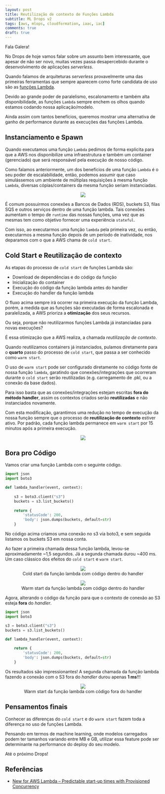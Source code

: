 ```yaml
---
layout: post
title: Reutilização de contexto de Funções Lambda
subtitle: ML Drops v2
tags: [aws, mlops, cloudformation, iaac, iac]
comments: true
draft: true
---
```


Fala Galera!

No Drops de hoje vamos falar sobre um assunto bem interessante, que apesar de não ser novo, muitas vezes passa desapercebido durante o desenvolvimento de aplicações *serverless*.

Quando falamos de arquiteturas *serverless* provavelmente uma das primeiras ferramentas que sempre aparecem como forte candidata de uso são as [funções Lambda](https://aws.amazon.com/pt/lambda/).

Devido ao grande poder de paralelismo, escalonamento e também alta disponibilidade, as funções `Lambda` sempre enchem os olhos quando estamos codando nossa aplicação/modelo.

Ainda assim com tantos benefícios, queremos mostrar uma alternativa de ganho de performance durante as execuções das funções Lambda.

## Instanciamento e Spawn

Quando executamos uma função `Lambda` pedimos de forma explicita para que a AWS nos disponibilize uma infraestrutura e também um container (gerenciado) que será responsável pela execução de nosso código.

Como falamos anteriormente, um dos benefícios de uma função `Lambda` é o seu poder de escalabilidade, então, podemos assumir que caso simulássemos um ambiente de múltiplas requisições à mesma função `Lambda`, diversas cópias/containers da mesma função seriam instanciadas.

<p style="text-align: center"><img src="https://i.imgur.com/YIINDjE.png"></p>

É comum possuirmos conexões a Bancos de Dados (RDS), buckets S3, filas SQS e outros serviços dentro de uma função lambda. Tais conexões aumentam o tempo de `runtime` das nossas funções, uma vez que as mesmas tem como objetivo fornecer uma experiência `stateful`.

Com isso, ao executarmos uma função `lambda` pela primeira vez, ou então, executarmos a mesma função depois de um período de inatividade, nos deparamos com o que a AWS chama de `cold start`.

## Cold Start e Reutilização de contexto

As etapas do processo de `cold start` de funções Lambda são:

* Download de dependências e do código da função
* Inicialização do container
* Execução do código da função lambda antes do handler
* Execução do handler da função lambda
  
O fluxo acima sempre irá ocorrer na primeira execução da função Lambda, porém, a medida que as funções são executadas de forma escalonada e paralelizada, a AWS prioriza a **otimização** dos seus recursos.

Ou seja, porque não reutilizarmos funções Lambda já instanciadas para novas execuções?

É essa otimização que a AWS realiza, a chamada *reutilização de contexto*.

Quando reutilizamos containers já instanciados, pulamos diretamente para o **quarto** passo do processo de `cold start`, que passa a ser conhecido como `warm start`.
  
O uso de `warm start` pode ser configurado diretamente no código fonte de nossa função `lambda`, garatindo que conexões/integrações que ocorreram durante o `cold start` serão reutilizadas (e.g. carregamento de .pkl, ou a conexão da base dados).

Para isso basta que as conexões/integrações estejam escritas **fora do método handler**, assim os contextos criados serão **reutilizadas** e não instanciados novamente.

Com esta modificação, garantimos uma redução no tempo de execução da nossa função sempre que o processo de **reutilização de contexto** estiver ativo. Por padrão, cada função lambda permanece em `warm start` por 15 minutos após a primeira execução.

<p style="text-align: center"><img src="https://i.imgur.com/hpe1W8W.png"></p>

## Bora pro Código

Vamos criar uma função Lambda com o seguinte código.

```python
import json
import boto3

def lambda_handler(event, context):
    
    s3 = boto3.client("s3")
    buckets = s3.list_buckets()
    
    return {
        'statusCode': 200,
        'body': json.dumps(buckets, default=str) 
    }
```

No código acima criamos uma conexão no s3 via boto3, e sem seguida listamos os buckets S3 em nossa conta.

Ao fazer a primeira chamada dessa função lambda, levou-se aproximadamente ~1,5 segundos. Já a segunda chamada durou ~400 ms. Um caso clássico dos efeitos do `cold start` e `warm start`.

<p style="text-align: center;margin-bottom:0"><img src="https://i.imgur.com/1UZSE23.png"></p>
<p style="text-align: center; margin-top:0">Cold start da função lambda com código dentro do handler</p>

<p style="text-align: center;margin-bottom:0"><img src="https://i.imgur.com/3R05WG8.png"></p>
<p style="text-align: center; margin-top:0">Warm start da função lambda com código dentro do handler</p>

Agora, alterando o código da função para que o contexto de conexão ao S3 esteja **fora** do *handler*.

```python
import json
import boto3

s3 = boto3.client("s3")
buckets = s3.list_buckets()

def lambda_handler(event, context):
        
    return {
        'statusCode': 200,
        'body': json.dumps(buckets, default=str) 
    }
```

Os resultados são impressionantes! A segunda chamada da função lambda fazendo a conexão com o S3 fora do *handler* durou apenas **1 ms**!!!

<p style="text-align: center;margin-bottom:0"><img src="https://i.imgur.com/i0Y2g0R.png"></p>
<p style="text-align: center; margin-top:0">Warm start da função lambda com código fora do handler</p>

## Pensamentos finais

Conhecer as diferenças do `cold start` e do `warm start` fazem toda a diferença no uso de funções Lambda.

Pensando em termos de machine learning, onde modelos carregados podem ter tamanhos variando entre MB e GB, utilizar essa feature pode ser determinante na performance do deploy do seu modelo.

Até o próximo Drops!

## Referências

* [New for AWS Lambda – Predictable start-up times with Provisioned Concurrency](https://aws.amazon.com/blogs/compute/new-for-aws-lambda-predictable-start-up-times-with-provisioned-concurrency/)